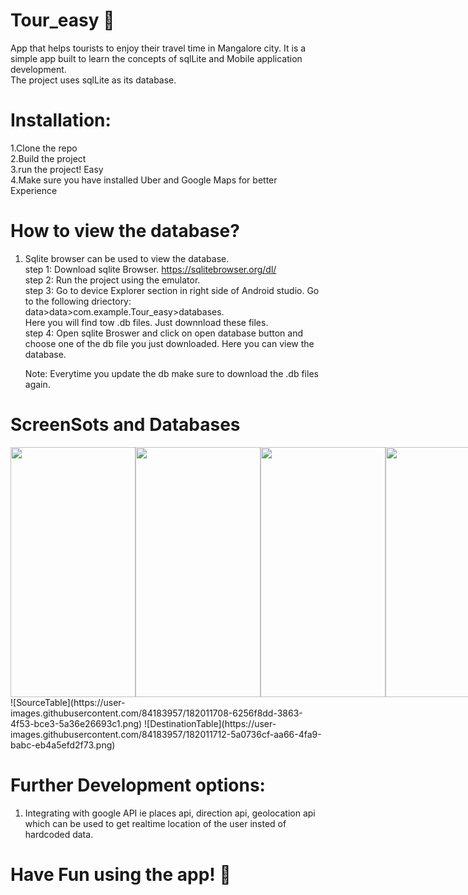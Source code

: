 # Tour_easy 🚀
App that helps tourists to enjoy their travel time in Mangalore city. It is a simple app built to learn the concepts of sqlLite and Mobile application development.  
The project uses sqlLite as its database.

# Installation:
1.Clone the repo <br/>
2.Build the project <br/>
3.run the project! Easy <br/>
4.Make sure you have installed Uber and Google Maps for better Experience

# How to view the database?

1. Sqlite browser can be used to view the database. <br/>
    step 1: Download sqlite Browser. https://sqlitebrowser.org/dl/   <br/>
    step 2: Run the project using the emulator. <br/>
    step 3: Go to device Explorer section in right side of Android studio. Go to the following driectory: <br/>
            data>data>com.example.Tour_easy>databases. <br/>
            Here you will find tow .db files. Just downnload these files. <br/>
    step 4: Open sqlite Broswer and click on open database button and choose one of the db file you just downloaded. Here you can view the database. <br/>
    
    Note: Everytime you update the db make sure to download the .db files again. <br/>
    
    
# ScreenSots and Databases
    
   <div style="display:flex">
   <img src="https://user-images.githubusercontent.com/84183957/182010616-e2c03f27-3ea7-4fec-956b-9b6d3ee21e85.jpg" height="400" width="200" >      
   <img src="https://user-images.githubusercontent.com/84183957/182010623-4b86b1e7-8cf8-497f-bd79-1ee03e2e0d4f.jpg"  height="400" width="200" >   
   <img src="https://user-images.githubusercontent.com/84183957/182010631-558a83f4-6712-41db-968a-7bcbb54a75c1.jpg"  height="400" width="200" >
   <img src="https://user-images.githubusercontent.com/84183957/182010634-b03d481b-9a7d-419b-83a0-7c81748e6ba0.jpg"  height="400" width="200" >
   <img src="https://user-images.githubusercontent.com/84183957/182010640-40ac9070-5013-4d6c-9ebc-514c2f667452.jpg"  height="400" width="200" >
   <img src="https://user-images.githubusercontent.com/84183957/182010643-32546738-6898-427c-97b1-3b82dd17d002.jpg"  height="400" width="200" >
   <img src="https://user-images.githubusercontent.com/84183957/182010647-97adc971-ac6d-4443-8e1e-0450eda8475a.jpg"  height="400" width="200" >
   <img src="https://user-images.githubusercontent.com/84183957/182010649-8de90581-7bcf-4d2b-bc99-edf3505fea94.jpg"  height="400" width="200" >
   <img src="https://user-images.githubusercontent.com/84183957/182010651-5ac211c5-7f16-4e79-8292-f334426d0d79.jpg"  height="400" width="200" >
   <img src="https://user-images.githubusercontent.com/84183957/182011715-6a060e21-cd2e-451b-a4e6-967d76a5a899.png"  height="400" width="600" >
   <img src="https://user-images.githubusercontent.com/84183957/182011708-6256f8dd-3863-4f53-bce3-5a36e26693c1.png"  height="400" width="600" >
   </div>
   ![SourceTable](https://user-images.githubusercontent.com/84183957/182011708-6256f8dd-3863-4f53-bce3-5a36e26693c1.png)
   ![DestinationTable](https://user-images.githubusercontent.com/84183957/182011712-5a0736cf-aa66-4fa9-babc-eb4a5efd2f73.png)

 # Further Development options:
 1. Integrating with google API ie places api, direction api, geolocation api which can be used to get realtime location of the user insted of hardcoded       data. 
 


# Have Fun using the app! 🚀

